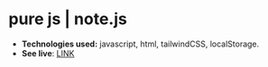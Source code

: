 # pure js | note.js

- **Technologies used:** javascript, html, tailwindCSS, localStorage.
- **See live**: [LINK](https://dmtrhrytsak.github.io/note.pure.js/)
